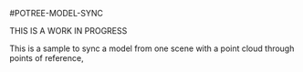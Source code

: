#POTREE-MODEL-SYNC

THIS IS A WORK IN PROGRESS

This is a sample to sync a model from one scene with a point cloud through points of reference,
